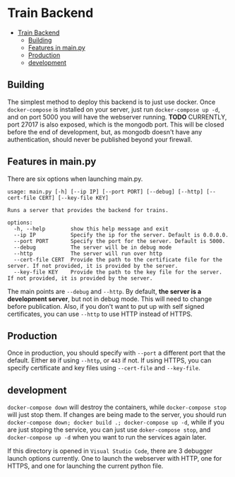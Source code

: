 # Train Backend
- [Train Backend](#train-backend)
  - [Building](#building)
  - [Features in main.py](#features-in-mainpy)
  - [Production](#production)
  - [development](#development)
## Building
The simplest method to deploy this backend is to just use docker. Once `docker-compose` is installed on your server, just run `docker-compose up -d`, and on port 5000 you will have the webserver running. **TODO** CURRENTLY, port 27017 is also exposed, which is the mongodb port. This will be closed before the end of development, but, as mongodb doesn't have any authentication, should never be published beyond your firewall.

## Features in main.py
There are six options when launching main.py.

```
usage: main.py [-h] [--ip IP] [--port PORT] [--debug] [--http] [--cert-file CERT] [--key-file KEY]

Runs a server that provides the backend for trains.

options:
  -h, --help        show this help message and exit
  --ip IP           Specify the ip for the server. Default is 0.0.0.0.
  --port PORT       Specify the port for the server. Default is 5000.
  --debug           The server will be in debug mode
  --http            The server will run over http
  --cert-file CERT  Provide the path to the certificate file for the server. If not provided, it is provided by the server.
  --key-file KEY    Provide the path to the key file for the server. If not provided, it is provided by the server.
```

The main points are `--debug` and `--http`. By default, **the server is a development server**, but not in debug mode. This will need to change before publication. Also, if you don't want to put up with self signed certificates, you can use `--http` to use HTTP instead of HTTPS.

## Production
Once in production, you should specify with `--port` a different port that the default. Either `80` if using `--http`, or `443` if not. If using HTTPS, you can specify certificate and key files using `--cert-file` and `--key-file`.

## development
`docker-compose down` will destroy the containers, while `docker-compose stop` will just stop them. If changes are being made to the server, you should run `docker-compose down; docker build .; docker-compose up -d`, while if you are just stoping the service, you can just use `doker-compose stop`, and `docker-compose up -d` when you want to run the services again later.

If this directory is opened in `Visual Studio Code`, there are 3 debugger launch options currently. One to launch the webserver with HTTP, one for HTTPS, and one for launching the current python file.